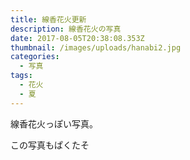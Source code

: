 ```yaml
---
title: 線香花火更新
description: 線香花火の写真
date: 2017-08-05T20:38:08.353Z
thumbnail: /images/uploads/hanabi2.jpg
categories:
  - 写真
tags:
  - 花火
  - 夏
---
```

線香花火っぽい写真。

この写真もぱくたそ



